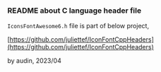 ### README about C language header file

`IconsFontAwesome6.h` file is part of below project,  

[https://github.com/juliettef/IconFontCppHeaders](https://github.com/juliettef/IconFontCppHeaders)


by audin, 2023/04
